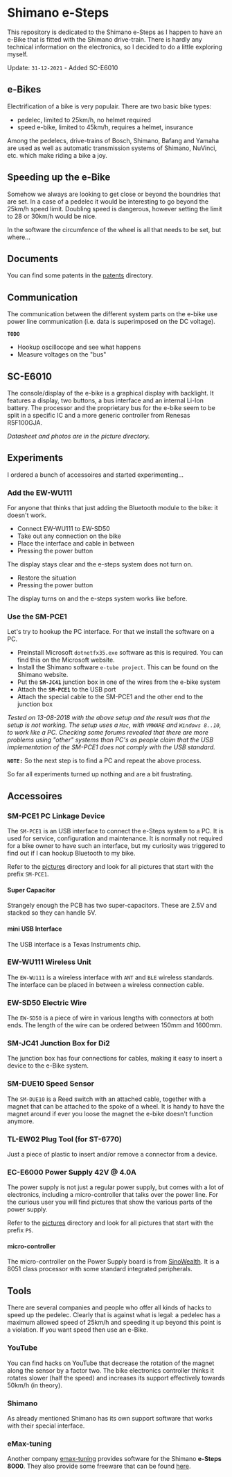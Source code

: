 # Shimano e-Steps
This repository is dedicated to the Shimano e-Steps as I happen to have an e-Bike that is fitted with the Shimano drive-train. There is hardly any technical information on the electronics, so I decided to do a little exploring myself.

Update: ```31-12-2021``` - Added SC-E6010

## e-Bikes
Electrification of a bike is very populair. There are two basic bike types:

- pedelec, limited to 25km/h, no helmet required
- speed e-bike, limited to 45km/h, requires a helmet, insurance

Among the pedelecs, drive-trains of Bosch, Shimano, Bafang and Yamaha are used as well as automatic transmission systems of Shimano, NuVinci, etc. which make riding a bike a joy.

## Speeding up the e-Bike
Somehow we always are looking to get close or beyond the boundries that are set. In a case of a pedelec it would be interesting to go beyond the 25km/h speed limit. Doubling speed is dangerous, however setting the limit to 28 or 30km/h would be nice.

In the software the circumfence of the wheel is all that needs to be set, but where...


## Documents
You can find some patents in the [patents](patents/) directory.

## Communication
The communication between the different system parts on the e-bike use power line communication (i.e. data is superimposed on the DC voltage).

**`TODO`**<br>

- Hookup oscillocope and see what happens
- Measure voltages on the "bus"

## SC-E6010
The console/display of the e-bike is a graphical display with backlight. It features a display, two buttons, a bus interface and an internal Li-Ion battery. The processor and the proprietary bus for the e-bike seem to be split in a specific IC and a more generic controller from Renesas R5F100GJA.

_Datasheet and photos are in the picture directory._

## Experiments
I ordered a bunch of accessoires and started experimenting...

### Add the EW-WU111
For anyone that thinks that just adding the Bluetooth module to the bike: it doesn't work.

- Connect EW-WU111 to EW-SD50
- Take out any connection on the bike
- Place the interface and cable in between
- Pressing the power button

The display stays clear and the e-steps system does not turn on.

- Restore the situation
- Pressing the power button

The display turns on and the e-steps system works like before.

### Use the SM-PCE1
Let's try to hookup the PC interface. For that we install the software on a PC.

- Preinstall Microsoft `dotnetfx35.exe` software as this is required. You can find this on the Microsoft website.
- Install the Shimano software `e-tube project`. This can be found on the Shimano website.
- Put the **`SM-JC41`** junction box in one of the wires from the e-bike system
- Attach the **`SM-PCE1`** to the USB port
- Attach the special cable to the SM-PCE1 and the other end to the junction box

*Tested on 13-08-2018 with the above setup and the result was that the setup is not working. The setup uses a `Mac`, with `VMWARE` and `Windows 8..10`, to work like a PC. Checking some forums revealed that there are more problems using "other" systems than PC's as people claim that the USB implementation of the SM-PCE1 does not comply with the USB standard.*

**`NOTE:`** So the next step is to find a PC and repeat the above process.

So far all experiments turned up nothing and are a bit frustrating. 


## Accessoires

### SM-PCE1 PC Linkage Device
The `SM-PCE1` is an USB interface to connect the e-Steps system to a PC. It is used for service, configuration and maintenance. It is normally not required for a bike owner to have such an interface, but my curiosity was triggered to find out if I can hookup Bluetooth to my bike.

Refer to the [pictures](pictures/) directory and look for all pictures that start with the prefix `SM-PCE1`.

#### Super Capacitor
Strangely enough the PCB has two super-capacitors. These are 2.5V and stacked so they can handle 5V.

#### mini USB Interface
The USB interface is a Texas Instruments chip.

### EW-WU111 Wireless Unit
The `EW-WU111` is a wireless interface with `ANT` and `BLE` wireless standards. The interface can be placed in between a wireless connection cable.

### EW-SD50 Electric Wire
The `EW-SD50` is a piece of wire in various lengths with connectors at both ends. The length of the wire can be ordered between 150mm and 1600mm.

### SM-JC41 Junction Box for Di2
The junction box has four connections for cables, making it easy to insert a device to the e-Bike system.

### SM-DUE10 Speed Sensor
The `SM-DUE10` is a Reed switch with an attached cable, together with a magnet that can be attached to the spoke of a wheel. It is handy to have  the magnet around if ever you loose the magnet the e-bike doesn't function anymore.

### TL-EW02 Plug Tool (for ST-6770)
Just a piece of plastic to insert and/or remove a connector from a device.

### EC-E6000 Power Supply 42V @ 4.0A
The power supply is not just a regular power supply, but comes with a lot of electronics, including a micro-controller that talks over the power line. For the curious user you will find pictures that show the various parts of the power supply.
 
Refer to the [pictures](pictures/) directory and look for all pictures that start with the prefix `PS`.

#### micro-controller
The micro-controller on the Power Supply board is from [SinoWealth](http://www.sinowealth.com/en/softtype.asp?cat_id=32&class_id=110). It is a 8051 class processor with some standard integrated peripherals.

## Tools

There are several companies and people who offer all kinds of hacks to speed up the pedelec. Clearly that is against what is legal: a pedelec has a maximum allowed speed of 25km/h and speeding it up beyond this point is a violation. If you want speed then use an e-Bike.

### YouTube
You can find hacks on YouTube that decrease the rotation of the magnet along the sensor by a factor two. The bike electronics controller thinks it rotates slower (half the speed) and increases its support effectively towards 50km/h (in theory).

### Shimano

As already mentioned Shimano has its own support software that works with their special interface.

### eMax-tuning
Another company [emax-tuning](http://www.emax-tuning.com) provides software for the Shimano **e-Steps 8000**. They also provide some freeware that can be found [here](tools/).


